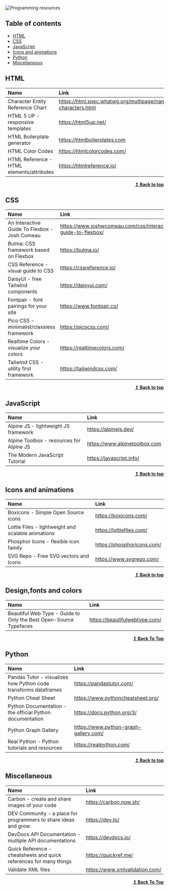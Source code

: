 ![Programming resources](https://user-images.githubusercontent.com/80479739/221657479-8076c574-2383-499d-bf07-a69617162026.png)

## Table of contents
* [HTML](#html)
* [CSS](#css)
* [JavaScript](#javascript)
* [Icons and animations](#icons-and-animations)
* [Python](#python)
* [Miscellaneous](#miscellaneous)
  

## HTML

| <div align="left">Name</div>              | <div align="left">Link</div>                                                                                 |
| ----------------------------------------- | ------------------------------------------------------------------------------------------------------------ |
| Character Entity Reference Chart          | https://html.spec.whatwg.org/multipage/named-characters.html                                                 |
| HTML 5 UP - responsive templates          | https://html5up.net/                                                                                         | 
| HTML Boilerplate generator                | https://htmlboilerplates.com                                                                                 |
| HTML Color Codes                          | https://htmlcolorcodes.com/                                                                                  |
| HTML Reference - HTML elements/attributes | https://htmlreference.io/                                                                                    |

<div align="right">
    <b><a href="#table-of-contents">↥ Back to top</a></b>
</div>

## CSS

| <div align="left">Name</div>                  | <div align="left">Link</div>                                                                                 |
| --------------------------------------------- | ------------------------------------------------------------------------------------------------------------ | 
| An Interactive Guide To Flexbox - Josh Comeau | https://www.joshwcomeau.com/css/interactive-guide-to-flexbox/                                                |
| Bulma: CSS framework based on Flexbox         | https://bulma.io/                                                                                            |
| CSS Reference - visual guide to CSS           | https://cssreference.io/                                                                                     |
| DaisyUI - free Tailwind components            | https://daisyui.com/                                                                                         |
| Fontpair - font pairings for your site        | https://www.fontpair.co/                                                                                     |
| Pico CSS - minimalist/classless framework     | https://picocss.com/                                                                                         |
| Realtime Colors - visualize your colors       | https://realtimecolors.com/                                                                                  |
| Tailwind CSS - utility first framework        | https://tailwindcss.com/                                                                                     |

<div align="right">
    <b><a href="#table-of-contents">↥ Back to top</a></b>
</div>

## JavaScript

| <div align="left">Name</div>              | <div align="left">Link</div>                                                                                 |
| ----------------------------------------- | ------------------------------------------------------------------------------------------------------------ |
| Alpine JS - lightweight JS framework      | https://alpinejs.dev/                                                                                        |
| Alpine Toolbox - resources for Alpine JS  | https://www.alpinetoolbox.com                                                                                | 
| The Modern JavaScript Tutorial            | https://javascript.info/                                                                                     |

<div align="right">
    <b><a href="#table-of-contents">↥ Back to top</a></b>
</div>

## Icons and animations

| <div align="left">Name</div>                      | <div align="left">Link</div>                                                                         |
| ------------------------------------------------- | ---------------------------------------------------------------------------------------------------- | 
| Boxicons - Simple Open Source icons               | https://boxicons.com/                                                                                        |
| Lottie Files - lightweight and scalable animations| https://lottiefiles.com/                                                                             |
| Phosphor Icons - flexible icon family             | https://phosphoricons.com/                                                                           |
| SVG Repo - Free SVG vectors and Icons             | https://www.svgrepo.com/                                                                             |

<div align="right">
    <b><a href="#table-of-contents">↥ Back to top</a></b>
</div>

## Design,fonts and colors

| <div align="left">Name</div>                                      | <div align="left">Link</div>                                                         |
| ----------------------------------------------------------------- | ------------------------------------------------------------------------------------ | 
| Beautiful Web Type - Guide to Only the Best Open-Source Typefaces | https://beautifulwebtype.com/                                                        |


<div align="right">
    <b><a href="#table-of-contents">↥ Back To Top</a></b>
</div>

## Python

| <div align="left">Name</div>                                      | <div align="left">Link</div>                                                         |
| ----------------------------------------------------------------- | ------------------------------------------------------------------------------------ |    
| Pandas Tutor - visualizes how Python code transforms dataframes   | https://pandastutor.com/                                                             |
| Python Cheat Sheet                                                | https://www.pythoncheatsheet.org/                                                    |
| Python Documentation - the official Python documentation          | https://docs.python.org/3/                                                           | 
| Python Graph Gallery                                              | https://www.python-graph-gallery.com/                                                |
| Real Python - Python tutorials and resources                      | https://realpython.com/                                                              |

<div align="right">
    <b><a href="#table-of-contents">↥ Back to top</a></b>
</div>

## Miscellaneous

| <div align="left">Name</div>                                      | <div align="left">Link</div>                                                         |
| ----------------------------------------------------------------- | ------------------------------------------------------------------------------------ | 
| Carbon - create and share images of your code                     | https://carbon.now.sh/                                                               |
| DEV Community - a place for programmers to share ideas and grow   | https://dev.to/                                                                      |
| DevDocs API Documentation - multiple API documentations           | https://devdocs.io/
| Quick Reference - cheatsheets and quick references for many things| https://quickref.me/                                                                 |
| Validate XML files                                                | https://www.xmlvalidation.com/                                                       |

<div align="right">
    <b><a href="#table-of-contents">↥ Back To Top</a></b>
</div>

